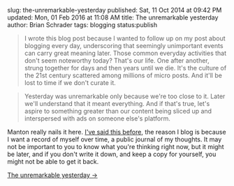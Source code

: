slug: the-unremarkable-yesterday
published: Sat, 11 Oct 2014 at 09:42 PM
updated: Mon, 01 Feb 2016 at 11:08 AM
title: The unremarkable yesterday
author: Brian Schrader
tags: blogging
status:publish

> I wrote this blog post because I wanted to follow up on my post about blogging every day, underscoring that seemingly unimportant events can carry great meaning later. Those common everyday activities that don't seem noteworthy today? That's our life. One after another, strung together for days and then years until we die. It's the culture of the 21st century scattered among millions of micro posts. And it'll be lost to time if we don't curate it.

> Yesterday was unremarkable only because we're too close to it. Later we'll understand that it meant everything. And if that's true, let's aspire to something greater than our content being sliced up and interspersed with ads on someone else's platform.

Manton really nails it here. [I've said this before][1], the reason I blog is because I want a record of myself over time, a public journal of my thoughts. It may not be important to you to know what you're thinking right now, but it might be later, and if you don't write it down, and keep a copy for yourself, you might not be able to get it back.

[1]: http://brianschrader.com/archive/re:-permanence/

[The unremarkable yesterday &#8594;](http://www.manton.org/2014/10/the-unremarkable-yesterday.html)
